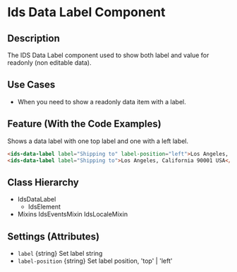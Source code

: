 # Ids Data Label Component

## Description

The IDS Data Label component used to show both label and value for readonly (non editable data).

## Use Cases

- When you need to show a readonly data item with a label.

## Feature (With the Code Examples)

Shows a data label with one top label and one with a left label.

```html
<ids-data-label label="Shipping to" label-position="left">Los Angeles, California 90001 USA</ids-data-label>
<ids-data-label label="Shipping to">Los Angeles, California 90001 USA</ids-data-label>
```

## Class Hierarchy

- IdsDataLabel
  - IdsElement
- Mixins
  IdsEventsMixin
  IdsLocaleMixin

## Settings (Attributes)

- `label` {string} Set label string
- `label-position` {string} Set label position, 'top' | 'left'

